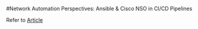 #Network Automation Perspectives: Ansible & Cisco NSO in CI/CD Pipelines

Refer to  [Article](https://medium.com/@carloscmt/network-automation-perspectives-ansible-cisco-nso-in-ci-cd-pipelines-ed492d2828ff)

